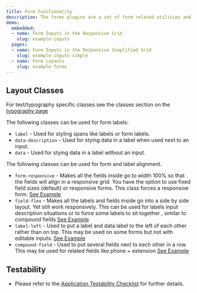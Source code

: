 ```yaml
---
title: Form Functionality
description: The forms plugins are a set of form related utilities and functionality contained in `forms.js`. This page outlines the functionality contained in that plugin and shows some from related examples for layout from other areas.
demo:
  embedded:
  - name: Form Inputs in the Responsive Grid
    slug: example-inputs
  pages:
  - name: Form Inputs in the Responsive Simplified Grid
    slug: example-inputs-simple
  - name: Form Layouts
    slug: example-forms
---
```


## Layout Classes

For text/typography specific classes see the classes section on the [typography page]( ./typography)

The following classes can be used for form labels:

- `label` - Used for styling spans like labels or form labels.
- `data-description` - Used for stying data in a label when used next to an input.
- `data` - Used for stying data in a label without an input.

The following classes can be used for form and label alignment.

- `form-responsive` - Makes all the fields inside go to width 100% so that the fields will align in a responsive grid. You have the option to use fixed field sizes (default) or responsive forms. This class forces a responsive form. <a href="./demo/components/form/example-inputs?font=source-sans" target="_blank">See Example</a>
- `field-flex` - Makes all the labels and fields inside go into a side by side layout. Yet still work responsively. This can be used for labels input description situations or to force some labels to sit together , similar to compound fields [See Example](./demo/components/form/example-labels?font=source-sans)
- `label-left` - Used to put a label and data label to the left of each other rather than on top. This may be used on some forms but not with editable inputs. [See Example](./demo/form/example-labels?font=source-sans)
- `compound-field` - Used to put several fields next to each other in a row. This may be used for related fields like phone + extension [See Example](./demo/form/example-forms?font=source-sans)

## Testability

- Please refer to the [Application Testability Checklist](/resources/application-testability-checklist) for further details.
